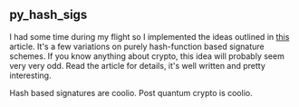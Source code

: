 ## py_hash_sigs

I had some time during my flight so I implemented the ideas outlined in [this](https://blog.cryptographyengineering.com/2018/04/07/hash-based-signatures-an-illustrated-primer/) article. It's a few variations on purely hash-function based signature schemes. If you know anything about crypto, this idea will probably seem very very odd. Read the article for details, it's well written and pretty interesting.
  
Hash based signatures are coolio. Post quantum crypto is coolio.